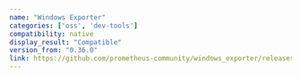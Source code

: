 ```yaml
---
name: "Windows Exporter"
categories: ['oss', 'dev-tools']
compatibility: native
display_result: "Compatible"
version_from: "0.36.0"
link: https://github.com/prometheus-community/windows_exporter/releases
---
```

